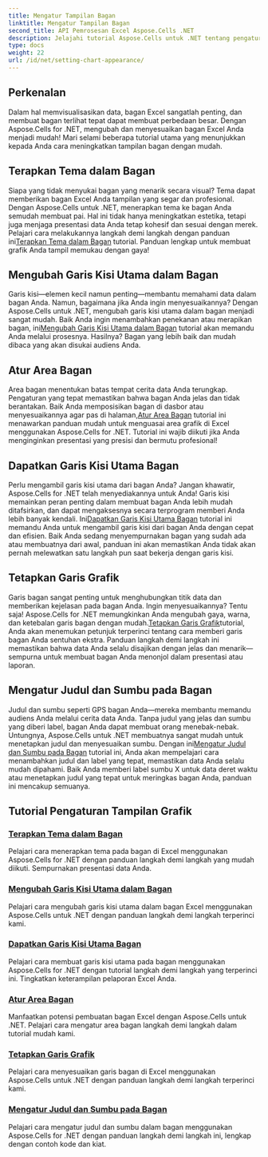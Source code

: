 ```yaml
---
title: Mengatur Tampilan Bagan
linktitle: Mengatur Tampilan Bagan
second_title: API Pemrosesan Excel Aspose.Cells .NET
description: Jelajahi tutorial Aspose.Cells untuk .NET tentang pengaturan tampilan bagan. Pelajari cara menerapkan tema, mengubah garis kisi, mengatur area bagan, judul, sumbu, dan banyak lagi dengan panduan mudah.
type: docs
weight: 22
url: /id/net/setting-chart-appearance/
---
```

## Perkenalan

Dalam hal memvisualisasikan data, bagan Excel sangatlah penting, dan membuat bagan terlihat tepat dapat membuat perbedaan besar. Dengan Aspose.Cells for .NET, mengubah dan menyesuaikan bagan Excel Anda menjadi mudah! Mari selami beberapa tutorial utama yang menunjukkan kepada Anda cara meningkatkan tampilan bagan dengan mudah.

## Terapkan Tema dalam Bagan
 Siapa yang tidak menyukai bagan yang menarik secara visual? Tema dapat memberikan bagan Excel Anda tampilan yang segar dan profesional. Dengan Aspose.Cells untuk .NET, menerapkan tema ke bagan Anda semudah membuat pai. Hal ini tidak hanya meningkatkan estetika, tetapi juga menjaga presentasi data Anda tetap kohesif dan sesuai dengan merek. Pelajari cara melakukannya langkah demi langkah dengan panduan ini[Terapkan Tema dalam Bagan](./apply-themes-in-chart/) tutorial. Panduan lengkap untuk membuat grafik Anda tampil memukau dengan gaya!

## Mengubah Garis Kisi Utama dalam Bagan
Garis kisi—elemen kecil namun penting—membantu memahami data dalam bagan Anda. Namun, bagaimana jika Anda ingin menyesuaikannya? Dengan Aspose.Cells untuk .NET, mengubah garis kisi utama dalam bagan menjadi sangat mudah. Baik Anda ingin menambahkan penekanan atau merapikan bagan, ini[Mengubah Garis Kisi Utama dalam Bagan](./change-major-gridlines-in-chart/) tutorial akan memandu Anda melalui prosesnya. Hasilnya? Bagan yang lebih baik dan mudah dibaca yang akan disukai audiens Anda.

## Atur Area Bagan
 Area bagan menentukan batas tempat cerita data Anda terungkap. Pengaturan yang tepat memastikan bahwa bagan Anda jelas dan tidak berantakan. Baik Anda memposisikan bagan di dasbor atau menyesuaikannya agar pas di halaman,[Atur Area Bagan](./set-chart-area/) tutorial ini menawarkan panduan mudah untuk menguasai area grafik di Excel menggunakan Aspose.Cells for .NET. Tutorial ini wajib diikuti jika Anda menginginkan presentasi yang presisi dan bermutu profesional!

## Dapatkan Garis Kisi Utama Bagan
Perlu mengambil garis kisi utama dari bagan Anda? Jangan khawatir, Aspose.Cells for .NET telah menyediakannya untuk Anda! Garis kisi memainkan peran penting dalam membuat bagan Anda lebih mudah ditafsirkan, dan dapat mengaksesnya secara terprogram memberi Anda lebih banyak kendali. Ini[Dapatkan Garis Kisi Utama Bagan](./get-major-gridlines-of-chart/) tutorial ini memandu Anda untuk mengambil garis kisi dari bagan Anda dengan cepat dan efisien. Baik Anda sedang menyempurnakan bagan yang sudah ada atau membuatnya dari awal, panduan ini akan memastikan Anda tidak akan pernah melewatkan satu langkah pun saat bekerja dengan garis kisi.

## Tetapkan Garis Grafik
 Garis bagan sangat penting untuk menghubungkan titik data dan memberikan kejelasan pada bagan Anda. Ingin menyesuaikannya? Tentu saja! Aspose.Cells for .NET memungkinkan Anda mengubah gaya, warna, dan ketebalan garis bagan dengan mudah.[Tetapkan Garis Grafik](./set-chart-lines/)tutorial, Anda akan menemukan petunjuk terperinci tentang cara memberi garis bagan Anda sentuhan ekstra. Panduan langkah demi langkah ini memastikan bahwa data Anda selalu disajikan dengan jelas dan menarik—sempurna untuk membuat bagan Anda menonjol dalam presentasi atau laporan.

## Mengatur Judul dan Sumbu pada Bagan
 Judul dan sumbu seperti GPS bagan Anda—mereka membantu memandu audiens Anda melalui cerita data Anda. Tanpa judul yang jelas dan sumbu yang diberi label, bagan Anda dapat membuat orang menebak-nebak. Untungnya, Aspose.Cells untuk .NET membuatnya sangat mudah untuk menetapkan judul dan menyesuaikan sumbu. Dengan ini[Mengatur Judul dan Sumbu pada Bagan](./set-titles-and-axes-in-chart/) tutorial ini, Anda akan mempelajari cara menambahkan judul dan label yang tepat, memastikan data Anda selalu mudah dipahami. Baik Anda memberi label sumbu X untuk data deret waktu atau menetapkan judul yang tepat untuk meringkas bagan Anda, panduan ini mencakup semuanya.

## Tutorial Pengaturan Tampilan Grafik
### [Terapkan Tema dalam Bagan](./apply-themes-in-chart/)
Pelajari cara menerapkan tema pada bagan di Excel menggunakan Aspose.Cells for .NET dengan panduan langkah demi langkah yang mudah diikuti. Sempurnakan presentasi data Anda.
### [Mengubah Garis Kisi Utama dalam Bagan](./change-major-gridlines-in-chart/)
Pelajari cara mengubah garis kisi utama dalam bagan Excel menggunakan Aspose.Cells untuk .NET dengan panduan langkah demi langkah terperinci kami.
### [Dapatkan Garis Kisi Utama Bagan](./get-major-gridlines-of-chart/)
Pelajari cara membuat garis kisi utama pada bagan menggunakan Aspose.Cells for .NET dengan tutorial langkah demi langkah yang terperinci ini. Tingkatkan keterampilan pelaporan Excel Anda.
### [Atur Area Bagan](./set-chart-area/)
Manfaatkan potensi pembuatan bagan Excel dengan Aspose.Cells untuk .NET. Pelajari cara mengatur area bagan langkah demi langkah dalam tutorial mudah kami.
### [Tetapkan Garis Grafik](./set-chart-lines/)
Pelajari cara menyesuaikan garis bagan di Excel menggunakan Aspose.Cells untuk .NET dengan panduan langkah demi langkah terperinci kami.
### [Mengatur Judul dan Sumbu pada Bagan](./set-titles-and-axes-in-chart/)
Pelajari cara mengatur judul dan sumbu dalam bagan menggunakan Aspose.Cells for .NET dengan panduan langkah demi langkah ini, lengkap dengan contoh kode dan kiat.